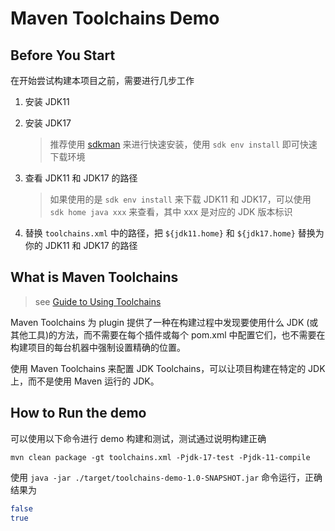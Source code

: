 # Maven Toolchains Demo

## Before You Start

在开始尝试构建本项目之前，需要进行几步工作

1. 安装 JDK11
2. 安装 JDK17 
   >推荐使用 [sdkman](https://sdkman.io/) 来进行快速安装，使用 `sdk env install` 即可快速下载环境

3. 查看 JDK11 和 JDK17 的路径 
   > 如果使用的是 `sdk env install` 来下载 JDK11 和 JDK17，可以使用 `sdk home java xxx` 来查看，其中 xxx 是对应的 JDK 版本标识

4. 替换 `toolchains.xml` 中的路径，把 `${jdk11.home}` 和 `${jdk17.home}` 替换为你的 JDK11 和 JDK17 的路径

## What is Maven Toolchains

> see [Guide to Using Toolchains](https://maven.apache.org/guides/mini/guide-using-toolchains.html)

Maven Toolchains 为 plugin 提供了一种在构建过程中发现要使用什么 JDK (或其他工具)的方法，而不需要在每个插件或每个 pom.xml 中配置它们，也不需要在构建项目的每台机器中强制设置精确的位置。

使用 Maven Toolchains 来配置 JDK Toolchains，可以让项目构建在特定的 JDK 上，而不是使用 Maven 运行的 JDK。

## How to Run the demo

可以使用以下命令进行 demo 构建和测试，测试通过说明构建正确

```shell
mvn clean package -gt toolchains.xml -Pjdk-17-test -Pjdk-11-compile
```

使用 `java -jar ./target/toolchains-demo-1.0-SNAPSHOT.jar` 命令运行，正确结果为

```bash
false
true
```